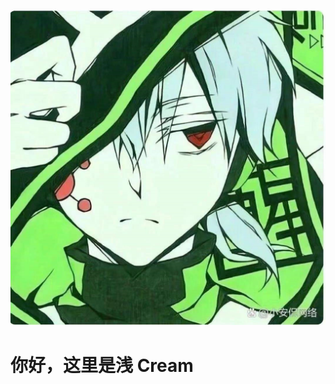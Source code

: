 ![image](https://github.com/QianCream/QianCream/blob/main/Pictures/ProfilePicture.png)

<h1>你好，这里是浅 Cream</h1>
